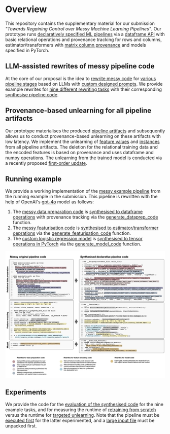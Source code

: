 # Overview

This repository contains the supplementary material for our submission _"Towards Regaining Control over
Messy Machine Learning Pipelines"_. Our prototype runs [declaratively specified ML pipelines](lester/classification.py) via a [dataframe API](lester/__init__.py) with basic relational operations and provenance tracking for rows and columns, estimator/transformers with [matrix column provenance](lester/feature_provenance.py) and models specified in PyTorch.

## LLM-assisted rewrites of messy pipeline code

At the core of our proposal is the idea to [rewrite messy code](lester/rewrite/__init__.py) for [various pipeline stages](lester/benchmark/__init__.py) based on LLMs with [custom designed prompts](lester/rewrite/prompts.py). We provide example rewrites for [nine different rewriting tasks](lester/benchmark) with their corresponding [synthesise pipeline code](synthesised_code.py).

## Provenance-based unlearning for all pipeline artifacts

Our prototype materialises the produced [pipeline artifacts](lester/unlearning/artifacts.py) and subsequently allows us to conduct provenance-based unlearning on these artifacts with low latency. We implement the unlearning of [feature values](lester/unlearning/feature_deletion.py) and [instances](lester/unlearning/instance_deletion.py) from all pipeline artifacts. The deletion for the relational training data and the encoded features is based on provenance and uses dataframe and numpy operations. The unlearning from the trained model is conducted via a recently proposed [first-order update](https://www.ndss-symposium.org/wp-content/uploads/2023/02/ndss2023_s87_paper.pdf).

## Running example

We provide a working implementation of the [messy example pipeline](messy_original_pipeline.py) from the running example in the submission. This pipeline is rewritten with the help of OpenAI's [gpt-4o](https://openai.com/index/hello-gpt-4o/) model as follows:

 1. The [messy data preparation code](lester/benchmark/creditcard_dataprep.py) is [synthesised to dataframe operations](synthesised_code.py#L2) with provenance tracking via the [generate_dataprep_code](lester/rewrite/__init__.py#L17) function.
 1. The  [messy featurisation code](lester/benchmark/creditcard_featurisation.py) is [synthesised to estimator/transformer oeprations](synthesised_code.py#L117) via the [generate_featurisation_code](lester/rewrite/__init__.py#L40) function.
 1. The [custom logistic regression model](lester/benchmark/sklearnlogreg_model.py) is [synthesised to tensor operations in PyTorch](synthesised_code.py#L117) via the [generate_model_code](lester/rewrite/__init__.py#L54) function.

![example code transformation](running-example-rewritten.jpg)

## Experiments

We provide the code for the [evaluation of the synthesised code](experiment__rewrite.py) for the nine example tasks, and for measuring the runtime of [retraining from scratch](experiment__retraining_time.py) versus the runtime for [targeted unlearning](experiment__unlearning.py). Note that the pipeline must be [executed first](run_rewritten_pipeline.py) for the latter experimented, and a [large input file](data/synthetic_mails_100000.csv.zip) must be unpacked first.
  
